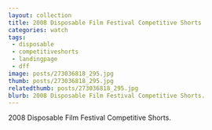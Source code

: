 ```yaml
---
layout: collection
title: 2008 Disposable Film Festival Competitive Shorts
categories: watch
tags:
 - disposable
 - competitiveshorts
 - landingpage
 - dff
image: posts/273036818_295.jpg
thumb: posts/273036818_295.jpg
relatedthumb: posts/273036818_295.jpg
blurb: 2008 Disposable Film Festival Competitive Shorts.
---
```


2008 Disposable Film Festival Competitive Shorts.